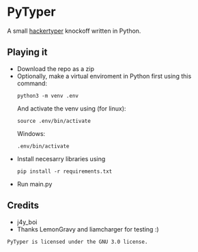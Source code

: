 # PyTyper
A small [hackertyper](https://hackertyper.net/) knockoff written in Python.

## Playing it
- Download the repo as a zip  
- Optionally, make a virtual enviroment in Python first using this command:
  ```
  python3 -m venv .env
  ```
  And activate the venv using (for linux):
  ```
  source .env/bin/activate
  ```
  Windows:
  ```
  .env/bin/activate
  ```  
- Install necesarry libraries using
  ```
  pip install -r requirements.txt
  ```
- Run main.py 

## Credits
- j4y_boi
- Thanks LemonGravy and liamcharger for testing :)

```
PyTyper is licensed under the GNU 3.0 license.
```
